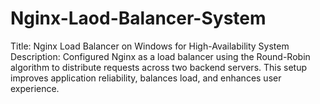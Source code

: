 # Nginx-Laod-Balancer-System
Title: Nginx Load Balancer on Windows for High-Availability System Description: Configured Nginx as a load balancer using the Round-Robin algorithm to distribute requests across two backend servers. This setup improves application reliability, balances load, and enhances user experience.
